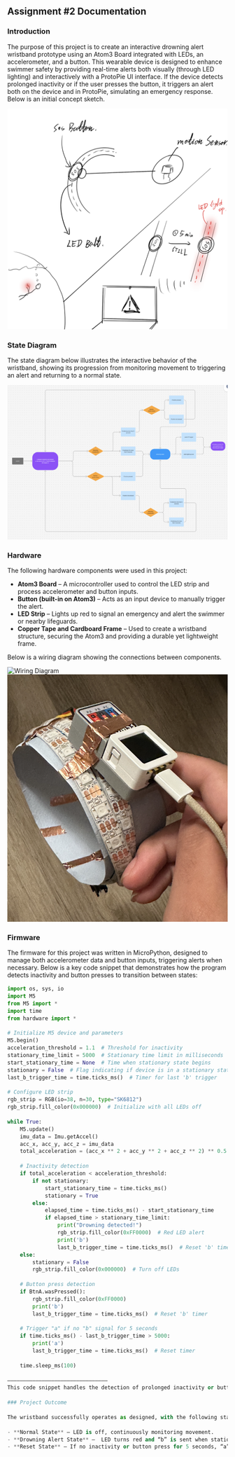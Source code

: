 ## Assignment #2 Documentation  
  

### Introduction

The purpose of this project is to create an interactive drowning alert wristband prototype using an Atom3 Board integrated with LEDs, an accelerometer, and a button. This wearable device is designed to enhance swimmer safety by providing real-time alerts both visually (through LED lighting) and interactively with a ProtoPie UI interface. If the device detects prolonged inactivity or if the user presses the button, it triggers an alert both on the device and in ProtoPie, simulating an emergency response. Below is an initial concept sketch.

![Hand_Sketch_Concept Idea](Concept_Sketch.png)  



### State Diagram

The state diagram below illustrates the interactive behavior of the wristband, showing its progression from monitoring movement to triggering an alert and returning to a normal state.

![State Diagram](Flow_Chart_Drowning_Alert.png)  

### Hardware

The following hardware components were used in this project:

- **Atom3 Board** – A microcontroller used to control the LED strip and process accelerometer and button inputs.
- **Button (built-in on Atom3)** – Acts as an input device to manually trigger the alert.
- **LED Strip** – Lights up red to signal an emergency and alert the swimmer or nearby lifeguards.
- **Copper Tape and Cardboard Frame** – Used to create a wristband structure, securing the Atom3 and providing a durable yet lightweight frame.

Below is a wiring diagram showing the connections between components.

![Wiring Diagram](Wiring_Diagram.png)  
![Connection Photo](Wristband_Connection.png)  

### Firmware   

The firmware for this project was written in MicroPython, designed to manage both accelerometer data and button inputs, triggering alerts when necessary. Below is a key code snippet that demonstrates how the program detects inactivity and button presses to transition between states:

```Python
import os, sys, io
import M5
from M5 import *
import time
from hardware import *

# Initialize M5 device and parameters
M5.begin()
acceleration_threshold = 1.1  # Threshold for inactivity
stationary_time_limit = 5000  # Stationary time limit in milliseconds
start_stationary_time = None  # Time when stationary state begins
stationary = False  # Flag indicating if device is in a stationary state
last_b_trigger_time = time.ticks_ms()  # Timer for last 'b' trigger

# Configure LED strip
rgb_strip = RGB(io=38, n=30, type="SK6812")
rgb_strip.fill_color(0x000000)  # Initialize with all LEDs off

while True:
    M5.update()
    imu_data = Imu.getAccel()
    acc_x, acc_y, acc_z = imu_data
    total_acceleration = (acc_x ** 2 + acc_y ** 2 + acc_z ** 2) ** 0.5

    # Inactivity detection
    if total_acceleration < acceleration_threshold:
        if not stationary:
            start_stationary_time = time.ticks_ms()
            stationary = True
        else:
            elapsed_time = time.ticks_ms() - start_stationary_time
            if elapsed_time > stationary_time_limit:
                print("Drowning detected!")
                rgb_strip.fill_color(0xFF0000)  # Red LED alert
                print('b')
                last_b_trigger_time = time.ticks_ms()  # Reset 'b' timer
    else:
        stationary = False
        rgb_strip.fill_color(0x000000)  # Turn off LEDs

    # Button press detection
    if BtnA.wasPressed():
        rgb_strip.fill_color(0xFF0000)
        print('b')
        last_b_trigger_time = time.ticks_ms()  # Reset 'b' timer

    # Trigger "a" if no "b" signal for 5 seconds
    if time.ticks_ms() - last_b_trigger_time > 5000:
        print('a')
        last_b_trigger_time = time.ticks_ms()  # Reset timer

    time.sleep_ms(100)

————————————————————————————————
This code snippet handles the detection of prolonged inactivity or button presses, changing LED states and sending signals (“b” for alerts, “a” to reset) to ProtoPie to manage the UI response.

### Project Outcome

The wristband successfully operates as designed, with the following states:

- **Normal State** – LED is off, continuously monitoring movement.
- **Drowning Alert State** –  LED turns red and “b” is sent when stationary for 5 seconds or when the button is pressed, prompting ProtoPie to display the alert UI.
- **Reset State** – If no inactivity or button press for 5 seconds, “a” is sent to reset ProtoPie’s UI to the normal state.
